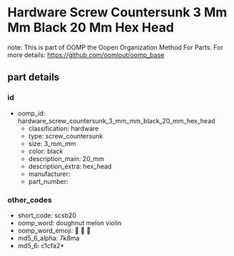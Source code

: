 # Hardware Screw Countersunk 3 Mm Mm Black 20 Mm Hex Head  

note: This is part of OOMP the Oopen Organization Method For Parts. For more details: https://github.com/oomlout/oomp_base

##  part details





### id
* oomp_id: hardware_screw_countersunk_3_mm_mm_black_20_mm_hex_head
  * classification: hardware
  * type: screw_countersunk
  * size: 3_mm_mm
  * color: black
  * description_main: 20_mm
  * description_extra: hex_head
  * manufacturer: 
  * part_number: 

### other_codes
* short_code: scsb20
* oomp_word: doughnut melon violin
* oomp_word_emoji: :doughnut: :melon: :violin:
* md5_6_alpha: 7k8ma
* md5_6: c1cfa2* 